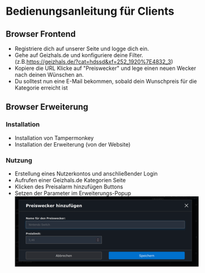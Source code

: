 # Bedienungsanleitung für Clients
## Browser Frontend
- Registriere dich auf unserer Seite und logge dich ein.
- Gehe auf Geizhals.de und konfiguriere deine Filter. (z.B.https://geizhals.de/?cat=hdssd&xf=252_1920%7E4832_3)
- Kopiere die URL
Klicke auf "Preiswecker" und lege einen neuen Wecker nach deinen Wünschen an.
- Du solltest nun eine E-Mail bekommen, sobald dein Wunschpreis für die Kategorie erreicht ist

## Browser Erweiterung
### Installation
- Installation von Tampermonkey
- Installation der Erweiterung (von der Website)

### Nutzung
- Erstellung eines Nutzerkontos und anschließender Login
- Aufrufen einer Geizhals.de Kategorien Seite
- Klicken des Preisalarm hinzufügen Buttons
- Setzen der Parameter im Erweiterungs-Popup
  ![Image](./images/erweiterung.png)